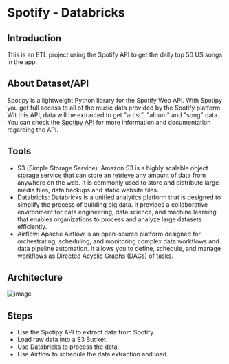 # Spotify - Databricks
## Introduction
This is an ETL project using the Spotify API to get the daily top 50 US songs in the app. 

## About Dataset/API
Spotipy is a lightweight Python library for the Spotify Web API. With Spotipy you get full access to all of the music data provided by the Spotify platform. Wit this API, data will be extracted to get "artist", "album" and "song" data. You can check the [Spotipy API](https://spotipy.readthedocs.io/) for more information and documentation regarding the API.

## Tools
- S3 (Simple Storage Service): Amazon S3 is a highly scalable object storage service that can store an retrieve any amount of data from anywhere on the web. It is commonly used to store and distribute large media files, data backups and static website files.
- Databricks: Databricks is a unified analytics platform that is designed to simplify the process of building big data. It provides a collaborative environment for data engineering, data science, and machine learning that enables organizations to process and analyze large datasets efficiently.
- Airflow: Apache Airflow is an open-source platform designed for orchestrating, scheduling, and monitoring complex data workflows and data pipeline automation. It allows you to define, schedule, and manage workflows as Directed Acyclic Graphs (DAGs) of tasks.

## Architecture

![image](https://github.com/luizhyamada/spotify-databrics/assets/57925185/4eff1d7e-a5fc-408c-9c10-f0d8bb0e3019)

## Steps
- Use the Spotipy API to extract data from Spotify.
- Load raw data into a S3 Bucket.
- Use Databricks to process the data.
- Use Airflow to schedule the data extraction and load.
